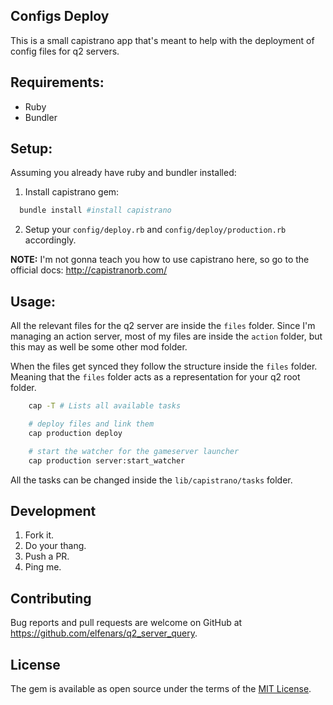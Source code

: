 Configs Deploy
--

This is a small capistrano app that's meant to help with the deployment of config files for q2 servers.

## Requirements:

* Ruby
* Bundler

## Setup:

Assuming you already have ruby and bundler installed:

1. Install capistrano gem:

```bash
  bundle install #install capistrano
```

2. Setup your `config/deploy.rb` and `config/deploy/production.rb` accordingly.

**NOTE:** I'm not gonna teach you how to use capistrano here, so go to the official docs: http://capistranorb.com/

## Usage:

All the relevant files for the q2 server are inside the `files` folder.
Since I'm managing an action server, most of my files are inside the `action` folder, but this may as well be some other mod folder.

When the files get synced they follow the structure inside the `files` folder. Meaning that the `files` folder acts as a representation for your q2 root folder.

```bash
    cap -T # Lists all available tasks

    # deploy files and link them
    cap production deploy

    # start the watcher for the gameserver launcher
    cap production server:start_watcher
```

All the tasks can be changed inside the `lib/capistrano/tasks` folder.

## Development

1. Fork it.
2. Do your thang.
3. Push a PR.
4. Ping me.

## Contributing

Bug reports and pull requests are welcome on GitHub at https://github.com/elfenars/q2_server_query.

## License

The gem is available as open source under the terms of the [MIT License](https://opensource.org/licenses/MIT).
